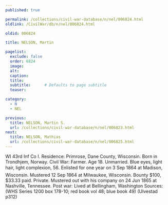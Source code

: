 ```yaml
---
published: true

permalink: /collections/civil-war-database/n/nel/006824.html
oldlink: /CivilWar/db/n/nel/006824.html

oldid: 006824

title: NELSON, Martin

pagelist:
  exclude: false
  order: 6824
  image: 
  alt:
  caption:
  title:
  subtitle:      # Defaults to page subtitle
  teaser:

category: 
  - N 
  - NEL

previous:
  title: NELSON, Martin S.
  url: /collections/civil-war-database/n/nel/006823.html  
next:
  title: NELSON, Mathias
  url: /collections/civil-war-database/n/nel/006825.html   
---
```

WI 43rd Inf Co I. Residence: Primrose, Dane County, Wisconsin. Born in Trondhjem, Norway. Civil War: Farmer. Age 18. Unmarried. Blue eyes, light hair, light complexion, 5&#146;6&#148;. Enlisted for one year on 3 Sep 1864 at Madison, Wisconsin. Mustered 12 Sep 1864 at Milwaukee, Wisconsin. Bounty $100, $33.33 paid. Private. Mustered out with his company on 24 Jun 1865 at Nashville, Tennessee. Post war: Lived at Bellingham, Washington Sources: (WHS Series 1200 box 178-10; red book vol 48; blue book 49) (Ulvestad p312)